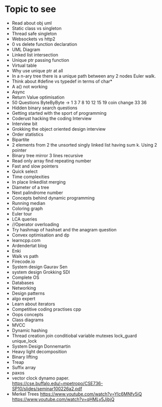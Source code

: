 # Topic to see
- Read about obj uml
- Static class vs singleton
- Thread safe singleton
- Websockets vs http2
- 0 vs delete function declaration
- UML Diagram
- Linked list intersection
- Unique ptr passing function
- Virtual table
- Why use unique ptr at all
- In a n-ary tree there is a unique path between any 2 nodes Euler walk.
- Think about #define vs typedef in terms of char*
- A a() not working
- Async
- Return Value optimisation
- 50 Questions ByteByByte -> 1 3 7 8 10 12 15 19 coin change 33 36
- Hidden binary search questions
- Getting started with the sport of programming
- Coderust hacking the coding Interview
- Interview bit
- Grokking the object oriented design interview
- Order statistics
- Bipartite
- 2 elements from 2 the unsorted singly linked list having sum k. Using 2 pointer
- Binary tree mirror 3 lines recursive
- Read only array find repeating number
- Fast and slow pointers
- Quick select
- Time complexities
- In place linkedlist merging
- Diameter of a tree
- Next palindrome number
- Concepts behind dynamic programming
- Running median
- Coloring graph
- Euler tour
- LCA queries
- //Operator overloading
- Try hashmap of hashset and the anagram question
- Convex optimisation and dp
- learncpp.com
- Ardendertat blog
- Enki
- Walk vs path
- Firecode.io
- System design Gaurav Sen
- system design Grokking SDI
- Complete OS
- Databases
- Networking
- Design patterns
- algo expert
- Learn about iterators
- Competitive coding practises cpp
- Oops concepts
- Class diagrams
- MVCC
- Dynamic hashing
- Thread creation join conditiobal variable mutexes lock_guard unique_lock
- System Design Donnemartin
- Heavy light decomposition
- Binary lifting
- Treap
- Suffix array
- paxos
- vector clock dynamo paper. https://cse.buffalo.edu/~mpetropo/CSE736-SP10/slides/seminar100226a2.pdf
- Merkel Trees https://www.youtube.com/watch?v=YIc6MNfv5iQ https://www.youtube.com/watch?v=qHMLy5JjbjQ